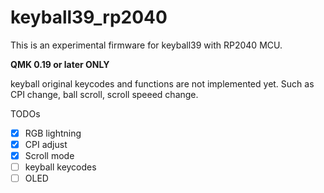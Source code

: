# keyball39_rp2040

This is an experimental firmware for keyball39 with RP2040 MCU.

**QMK 0.19 or later ONLY**

keyball original keycodes and functions are not implemented yet.
Such as CPI change, ball scroll, scroll speeed change.

TODOs
- [x] RGB lightning
- [x] CPI adjust
- [x] Scroll mode
- [ ] keyball keycodes
- [ ] OLED
